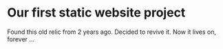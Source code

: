 # Our first static website project

Found this old relic from 2 years ago. Decided to revive it. Now it lives on, forever ...
